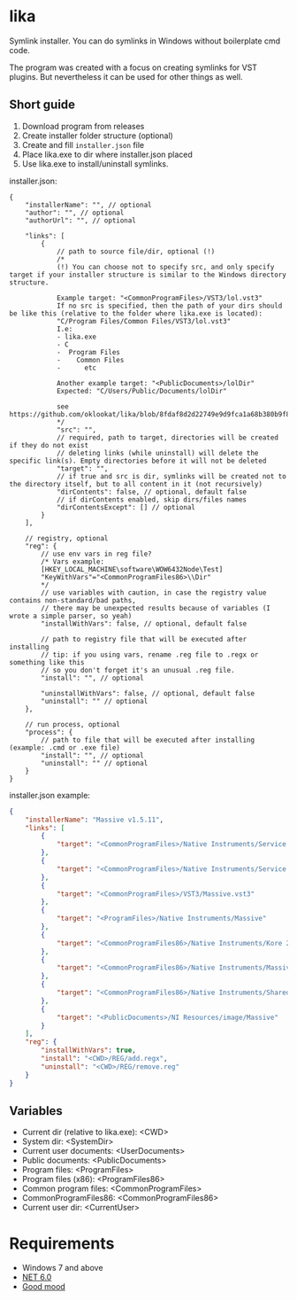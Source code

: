 # lika

Symlink installer. You can do symlinks in Windows without boilerplate cmd code.

The program was created with a focus on creating symlinks for VST plugins. But nevertheless it can be used for other things as well.

## Short guide

1. Download program from releases
2. Create installer folder structure (optional)
3. Create and fill ```installer.json``` file
4. Place lika.exe to dir where installer.json placed
4. Use lika.exe to install/uninstall symlinks.

installer.json:
```jsonc
{
    "installerName": "", // optional
    "author": "", // optional
    "authorUrl": "", // optional

    "links": [
        {
            // path to source file/dir, optional (!)
            /* 
            (!) You can choose not to specify src, and only specify target if your installer structure is similar to the Windows directory structure.

            Example target: "<CommonProgramFiles>/VST3/lol.vst3"
            If no src is specified, then the path of your dirs should be like this (relative to the folder where lika.exe is located):
            "C/Program Files/Common Files/VST3/lol.vst3"
            I.e:
            - lika.exe
            - C
            -  Program Files
            -    Common Files
            -      etc

            Another example target: "<PublicDocuments>/lolDir"
            Expected: "C/Users/Public/Documents/lolDir"

            see https://github.com/oklookat/lika/blob/8fdaf8d2d22749e9d9fca1a68b380b9f8bc59d10/Utils.cs#L156
            */
            "src": "",
            // required, path to target, directories will be created if they do not exist
            // deleting links (while uninstall) will delete the specific link(s). Empty directories before it will not be deleted
            "target": "",
            // if true and src is dir, symlinks will be created not to the directory itself, but to all content in it (not recursively)
            "dirContents": false, // optional, default false
            // if dirContents enabled, skip dirs/files names
            "dirContentsExcept": [] // optional
        }
    ],

    // registry, optional
    "reg": {
        // use env vars in reg file?
        /* Vars example:
        [HKEY_LOCAL_MACHINE\software\WOW6432Node\Test]
        "KeyWithVars"="<CommonProgramFiles86>\\Dir"
        */
        // use variables with caution, in case the registry value contains non-standard/bad paths, 
        // there may be unexpected results because of variables (I wrote a simple parser, so yeah)
        "installWithVars": false, // optional, default false

        // path to registry file that will be executed after installing
        // tip: if you using vars, rename .reg file to .regx or something like this
        // so you don't forget it's an unusual .reg file.
        "install": "", // optional

        "uninstallWithVars": false, // optional, default false
        "uninstall": "" // optional
    },

    // run process, optional
    "process": {
        // path to file that will be executed after installing (example: .cmd or .exe file)
        "install": "", // optional
        "uninstall": "" // optional
    }
}
```

installer.json example:
```json
{
	"installerName": "Massive v1.5.11",
	"links": [
		{
			"target": "<CommonProgramFiles>/Native Instruments/Service Center/Massive.xml"
		},
		{
			"target": "<CommonProgramFiles>/Native Instruments/Service Center/NativeAccess.xml"
		},
		{
			"target": "<CommonProgramFiles>/VST3/Massive.vst3"
		},
		{
			"target": "<ProgramFiles>/Native Instruments/Massive"
		},
		{
			"target": "<CommonProgramFiles86>/Native Instruments/Kore 2/Database Cache/Massive.kdb"
		},
		{
			"target": "<CommonProgramFiles86>/Native Instruments/Massive"
		},
		{
			"target": "<CommonProgramFiles86>/Native Instruments/Shared Content/Sounds/Massive"
		},
		{
			"target": "<PublicDocuments>/NI Resources/image/Massive"
		}
	],
	"reg": {
		"installWithVars": true,
		"install": "<CWD>/REG/add.regx",
		"uninstall": "<CWD>/REG/remove.reg"
	}
}
```

## Variables

- Current dir (relative to lika.exe): \<CWD>
- System dir: \<SystemDir>
- Current user documents: \<UserDocuments>
- Public documents: \<PublicDocuments>
- Program files: \<ProgramFiles>
- Program files (x86): \<ProgramFiles86>
- Common program files: \<CommonProgramFiles>
- CommonProgramFiles86: \<CommonProgramFiles86>
- Current user dir: \<CurrentUser>

# Requirements

- Windows 7 and above
- [NET 6.0](https://dotnet.microsoft.com/en-us/download/dotnet/6.0)
- [Good mood](https://www.youtube.com/watch?v=IFzkSITcPII)
